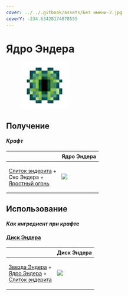 ```yaml
---
cover: ../../.gitbook/assets/Без имени-2.jpg
coverY: -234.63428174878555
---
```


# Ядро Эндера

<figure><img src="../../.gitbook/assets/ender_core_128.png" alt=""><figcaption></figcaption></figure>

## Получение

#### _Крафт_

| ㅤ                                                                                                                     |  Ядро Эндера                               |
| --------------------------------------------------------------------------------------------------------------------- | ------------------------------------------ |
| <p><a href="enderite_ingot.md">Слиток эндерита</a> +<br>Око Эндера +<br><a href="fury_fire.md">Яростный огонь</a></p> | ![](../../.gitbook/assets/ender\_core.png) |

## Использование

#### _Как ингредиент при крафте_

#### [Диск Эндера](ender_disc.md)

| ㅤ                                                                                                                                                  |  Диск Эндера                               |
| -------------------------------------------------------------------------------------------------------------------------------------------------- | ------------------------------------------ |
| <p><a href="ender_star.md">Звезда Эндера</a> +<br><a href="ender_core.md">Ядро Эндера</a> +<br><a href="enderite_ingot.md">Слиток эндерита</a></p> | ![](../../.gitbook/assets/ender\_disc.png) |

